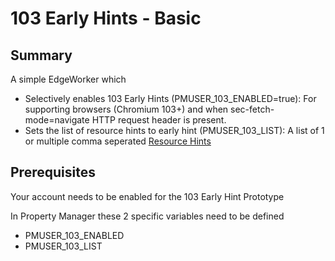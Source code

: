 # 103 Early Hints - Basic

## Summary
A simple EdgeWorker which 
- Selectively enables 103 Early Hints (PMUSER_103_ENABLED=true): For supporting browsers (Chromium 103+) and when sec-fetch-mode=navigate HTTP request header is present.
- Sets the list of resource hints to early hint (PMUSER_103_LIST): A list of 1 or multiple comma seperated [Resource Hints](https://www.w3.org/TR/resource-hints/)

## Prerequisites
Your account needs to be enabled for the 103 Early Hint Prototype

In Property Manager these 2 specific variables need to be defined
- PMUSER_103_ENABLED
- PMUSER_103_LIST

